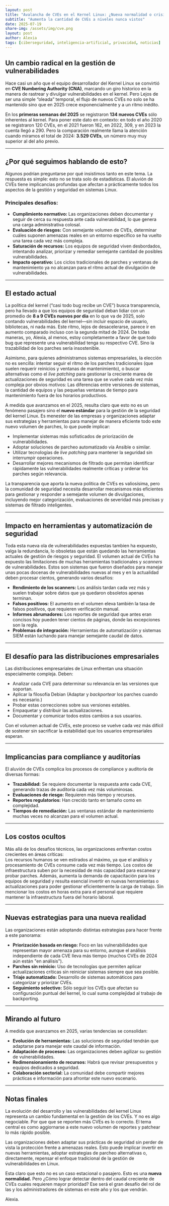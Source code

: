 ```yaml
---
layout: post
title: "Avalancha de CVEs en el Kernel Linux: ¿Nueva normalidad o crisis de transparencia?"
subtitle: "Aumenta la cantidad de CVEs a niveles nunca vistos"
date: 2025-07-19
share-img: /assets/img/cve.png
layout: post
author: Alexia
tags: [ciberseguridad, inteligencia-artificial, privacidad, noticias]
---
```


## Un cambio radical en la gestión de vulnerabilidades

Hace casi un año que el equipo desarrollador del Kernel Linux se convirtió en **CVE Numbering Authority (CNA)**, marcando un giro historico en la manera de rastrear y divulgar vulnerabilidades en el kernel.  Pero Lejos de ser una simple “oleada” temporal, el flujo de nuevos CVEs no solo se ha mantenido sino que en 2025 crece exponencialmente y a un ritmo inédito.

En los **primeras semanas del 2025**  se registraron **134 nuevos CVEs** sólo inherentes al kernel. Para poner este dato en contexto: en todo el año 2020 se registraron 120 CVEs, en el 2021 fueron 162, en 2022, 309, y en 2023 la cuenta llegó a 290. Pero la comparación realmente llama la atención cuando miramos el total de 2024: **3.529 CVEs**, un número muy muy superior al del año previo.

---

## ¿Por qué seguimos hablando de esto?

Algunos podrían preguntarse por qué insistimos tanto en este tema. La respuesta es simple: esto no se trata solo de estadísticas. El aluvión de CVEs tiene implicancias profundas que afectan a prácticamente todos los aspectos de la gestión y seguridad en sistemas Linux.

### Principales desafíos:

- **Cumplimiento normativo:** Las organizaciones deben documentar y seguir de cerca su respuesta ante cada vulnerabilidad, lo que genera una carga administrativa colosal.
- **Evaluación de riesgos:** Con semejante volumen de CVEs, determinar cuáles suponen amenazas reales en un entorno específico se ha vuelto una tarea cada vez más compleja.
- **Saturación de recursos:** Los equipos de seguridad viven desbordados, intentando analizar, priorizar y remediar semejante cantidad de posibles vulnerabilidades.
- **Impacto operativo:** Los ciclos tradicionales de parches y ventanas de mantenimiento ya no alcanzan para el ritmo actual de divulgación de vulnerabilidades.

---

## El estado actual

La política del kernel (“casi todo bug recibe un CVE”) busca transparencia, pero ha llevado a que los equipos de seguridad deban lidiar con un promedio de **8 a 9 CVEs nuevos por día** en lo que va de 2025, solo contando vulnerabilidades del kernel—sin incluir espacio de usuario, bibliotecas, ni nada más. Este ritmo, lejos de desacelerarse, parece ir en aumento comparado incluso con la segunda mitad de 2024.
De todas maneras, yo, Alexia, al menos, estoy completamente a favor de que todo bug que represente una vulnerabilidad tenga su respectivo CVE. Sino la trazabilidad de los parches sería insostenible.

Asimismo, para quienes administramos sistemas empresariales, la elección no es sencilla: intentar seguir el ritmo de los parches tradicionales (que suelen requerir reinicios y ventanas de mantenimiento), o buscar alternativas como el *live patching* para gestionar la creciente marea de actualizaciones de seguridad es una tarea que se vuelve cada vez más compleja por obvios motivos: Las diferencias entre versiones de sistemas, la cantidad de equipos y las pequeñas ventanas de tiempo para mantenimiento fuera de los horarios productivos.

A medida que avanzamos en el 2025, resulta claro que esto no es un fenómeno pasajero sino el **nuevo estándar** para la gestión de la seguridad del kernel Linux. Es menester de las empresas y organizaciones adaptar sus estrategias y herramientas para manejar de manera eficiente todo este nuevo volumen de parches, lo que puede implicar:

- Implementar sistemas más sofisticados de priorización de vulnerabilidades.
- Adoptar soluciones de parcheo automatizado vía Ansible o similar.
- Utilizar tecnologías de *live patching* para mantener la seguridad sin interrumpir operaciones.
- Desarrollar mejores mecanismos de filtrado que permitan identificar rápidamente las vulnerabilidades realmente críticas y ordenar los parches según relevancia.

La transparencia que aporta la nueva política de CVEs es valiosísima, pero la comunidad de seguridad necesita desarrollar mecanismos más eficientes para gestionar y responder a semejante volumen de divulgaciones, incluyendo mejor categorización, evaluaciones de severidad más precisas y sistemas de filtrado inteligentes.

---

## Impacto en herramientas y automatización de seguridad

Toda esta nueva ola de vulnerabilidades expuestas tambien ha expuesto, valga la redundancia, lo obsoletas que están quedando las herramientas actuales de gestión de riesgos y seguridad.
El volumen actual de CVEs ha expuesto las limitaciones de muchas herramientas tradicionales y *scanners* de vulnerabilidades. Estos son sistemas que fueron diseñados para manejar unas pocas docenas de vulnerabilidades nuevas al mes y en la actualidad deben procesar cientos, generando varios desafíos:

- **Rendimiento de los scanners:** Los análisis tardan cada vez más y suelen trabajar sobre datos que ya quedaron obsoletos apenas terminan.
- **Falsos positivos:** El aumento en el volumen eleva también la tasa de falsos positivos, que requieren verificación manual.
- **Informes abrumadores:** Los reportes de seguridad que antes eran concisos hoy pueden tener cientos de páginas, donde las excepciones son la regla.
- **Problemas de integración:** Herramientas de automatización y sistemas SIEM están luchando para manejar semejante caudal de datos.

---

## El desafío para las distribuciones empresariales

Las distribuciones empresariales de Linux enfrentan una situación especialmente compleja. Deben:

- Analizar cada CVE para determinar su relevancia en las versiones que soportan.
- Aplicar la filosofía Debian (Adaptar y *backportear* los parches cuando es necesario.)
- Probar estas correcciones sobre sus versiones estables.
- Empaquetar y distribuir las actualizaciones.
- Documentar y comunicar todos estos cambios a sus usuarios.

Con el volumen actual de CVEs, este proceso se vuelve cada vez más difícil de sostener sin sacrificar la estabilidad que los usuarios empresariales esperan.

---

## Implicancias para compliance y auditorías

El aluvión de CVEs complica los procesos de compliance y auditoría de diversas formas:

- **Trazabilidad:** Se requiere documentar la respuesta ante cada CVE, generando trazas de auditoría cada vez más voluminosas.
- **Evaluaciones de riesgo:** Requieren más tiempo y recursos.
- **Reportes regulatorios:** Han crecido tanto en tamaño como en complejidad.
- **Tiempos de remediación:** Las ventanas estándar de mantenimiento muchas veces no alcanzan para el volumen actual.

---

## Los costos ocultos

Más allá de los desafíos técnicos, las organizaciones enfrentan costos crecientes en áreas críticas:  
Los recursos humanos se ven estirados al máximo, ya que el análisis y procesamiento de CVEs consume cada vez más tiempo. Los costos de infraestructura suben por la necesidad de más capacidad para escanear y probar parches. Además, aumenta la demanda de capacitación para los equipos de seguridad y resulta esencial invertir en nuevas herramientas o actualizaciones para poder gestionar eficientemente la carga de trabajo. Sin mencionar los costos en horas extra para el personal que requiere mantener la infraestructura fuera del horario laboral.

---

## Nuevas estrategias para una nueva realidad

Las organizaciones están adoptando distintas estrategias para hacer frente a este panorama:

- **Priorización basada en riesgo:** Foco en las vulnerabilidades que representan mayor amenaza para su entorno, aunque el análisis independiente de cada CVE lleva más tiempo (muchos CVEs de 2024 aún están "en análisis").
- **Parches sin reinicio:** Uso de tecnologías que permiten aplicar actualizaciones críticas sin reiniciar sistemas siempre que sea posible.
- **Triaje automatizado:** Desarrollo de sistemas automáticos para categorizar y priorizar CVEs.
- **Seguimiento selectivo:** Sólo seguir los CVEs que afectan su configuración puntual del kernel, lo cual suma complejidad al trabajo de backporting.

---

## Mirando al futuro

A medida que avanzamos en 2025, varias tendencias se consolidan:

- **Evolución de herramientas:** Las soluciones de seguridad tendrán que adaptarse para manejar este caudal de información.
- **Adaptación de procesos:** Las organizaciones deben agilizar su gestión de vulnerabilidades.
- **Redimensionamiento de recursos:** Habrá que revisar presupuestos y equipos dedicados a seguridad.
- **Colaboración sectorial:** La comunidad debe compartir mejores prácticas e información para afrontar este nuevo escenario.

---

## Notas finales

La evolución del desarrollo y las vulnerabilidades del kernel Linux representa un cambio fundamental en la gestión de los CVEs. Y no es algo negociable. Por que que se reporten más CVEs es lo correcto. El tema central es como aggiornarse a este nuevo volumen de reportes y patchear lo más rápido posible.

Las organizaciones deben adaptar sus prácticas de seguridad sin perder de vista la protección frente a amenazas reales. Esto puede implicar invertir en nuevas herramientas, adoptar estrategias de parcheo alternativas o, directamente, repensar el enfoque tradicional de la gestión de vulnerabilidades en Linux.

Esta claro que esto no es un caso estacional o pasajero. Esto es una **nueva normalidad.** Pero ¿Cómo lograr detectar dentro del caudal creciente de CVEs cuales requieren mayor prioridad? Ese será el gran desafío del rol de las y los administradores de sistemas en este año y los que vendrán.


Alexia.
